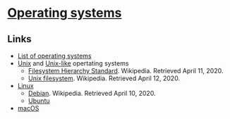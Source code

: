 # [Operating systems](https://en.wikipedia.org/wiki/Operating_system)

## Links

- [List of operating systems](https://en.wikipedia.org/wiki/List_of_operating_systems)
- [Unix](https://en.wikipedia.org/wiki/Unix) and [Unix-like](https://en.wikipedia.org/wiki/Unix-like) opertating systems
  - [Filesystem Hierarchy Standard](https://en.wikipedia.org/wiki/Filesystem_Hierarchy_Standard). Wikipedia. Retrieved April 11, 2020.
  - [Unix filesystem](https://en.wikipedia.org/wiki/Unix_directory_structure). Wikipedia. Retrieved April 12, 2020.
- [Linux](https://en.wikipedia.org/wiki/Linux)
  - [Debian](https://en.wikipedia.org/wiki/Debian). Wikipedia. Retrieved April 10, 2020.
  - [Ubuntu](https://en.wikipedia.org/wiki/Ubuntu_(operating_system))
- [macOS](https://en.wikipedia.org/wiki/MacOS)
